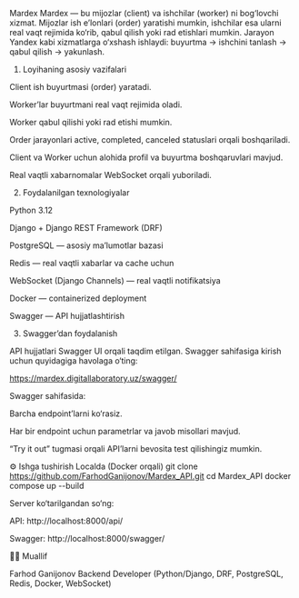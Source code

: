 M a r d e x 
 
Mardex — bu mijozlar (client) va ishchilar (worker) ni bog‘lovchi xizmat.
Mijozlar ish e’lonlari (order) yaratishi mumkin, ishchilar esa ularni real vaqt rejimida ko‘rib, qabul qilish yoki rad etishlari mumkin.
Jarayon Yandex kabi xizmatlarga o‘xshash ishlaydi: buyurtma → ishchini tanlash → qabul qilish → yakunlash.


 1. Loyihaning asosiy vazifalari

Client ish buyurtmasi (order) yaratadi.

Worker’lar buyurtmani real vaqt rejimida oladi.

Worker qabul qilishi yoki rad etishi mumkin.

Order jarayonlari active, completed, canceled statuslari orqali boshqariladi.

Client va Worker uchun alohida profil va buyurtma boshqaruvlari mavjud.

Real vaqtli xabarnomalar WebSocket orqali yuboriladi.



2. Foydalanilgan texnologiyalar

Python 3.12

Django + Django REST Framework (DRF)

PostgreSQL — asosiy ma’lumotlar bazasi

Redis — real vaqtli xabarlar va cache uchun

WebSocket (Django Channels) — real vaqtli notifikatsiya

Docker — containerized deployment

Swagger — API hujjatlashtirish



3. Swagger’dan foydalanish

API hujjatlari Swagger UI orqali taqdim etilgan.
Swagger sahifasiga kirish uchun quyidagiga havolaga o‘ting:

https://mardex.digitallaboratory.uz/swagger/

Swagger sahifasida:

Barcha endpoint’larni ko‘rasiz.

Har bir endpoint uchun parametrlar va javob misollari mavjud.

“Try it out” tugmasi orqali API’larni bevosita test qilishingiz mumkin.

⚙️ Ishga tushirish Localda (Docker orqali)
git clone https://github.com/FarhodGanijonov/Mardex_API.git
cd Mardex_API
docker compose up --build


Server ko‘tarilgandan so‘ng:

API: http://localhost:8000/api/

Swagger: http://localhost:8000/swagger/

👨‍💻 Muallif

Farhod Ganijonov
Backend Developer (Python/Django, DRF, PostgreSQL, Redis, Docker, WebSocket)
 
